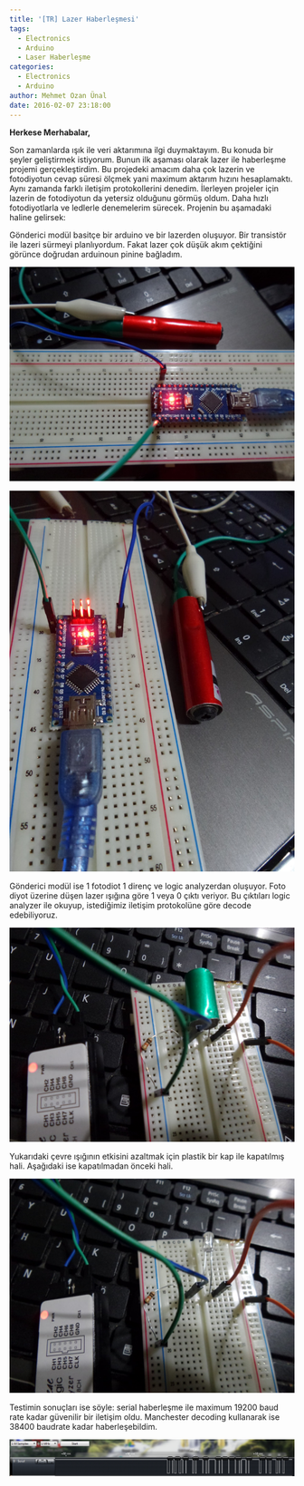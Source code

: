 ```yaml
---
title: '[TR] Lazer Haberleşmesi'
tags:
  - Electronics
  - Arduino
  - Laser Haberleşme
categories:
  - Electronics
  - Arduino
author: Mehmet Ozan Ünal
date: 2016-02-07 23:18:00
---
```


**Herkese Merhabalar,**

Son zamanlarda ışık ile veri aktarımına ilgi duymaktayım. Bu konuda bir şeyler
geliştirmek istiyorum. Bunun ilk aşaması olarak lazer ile haberleşme projemi
gerçekleştirdim. Bu projedeki amacım daha çok lazerin ve fotodiyotun cevap
süresi ölçmek yani maximum aktarım hızını hesaplamaktı. Aynı zamanda farklı
iletişim protokollerini denedim. İlerleyen projeler için lazerin de fotodiyotun
da yetersiz olduğunu görmüş oldum. Daha hızlı fotodiyotlarla ve ledlerle
denemelerim sürecek. Projenin bu aşamadaki haline gelirsek:

Gönderici modül basitçe bir arduino ve bir lazerden oluşuyor. Bir transistör ile
lazeri sürmeyi planlıyordum. Fakat lazer çok düşük akım çektiğini görünce
doğrudan arduinoun pinine bağladım.

![](20160205_171100.jpg)

![](20160205_171105.jpg)

Gönderici modül ise 1 fotodiot 1 direnç ve logic analyzerdan oluşuyor. Foto
diyot üzerine düşen lazer ışığına göre 1 veya 0 çıktı veriyor. Bu çıktıları
logic analyzer ile okuyup, istediğimiz iletişim protokolüne göre decode
edebiliyoruz.

![](20160205_171310.jpg)

Yukarıdaki çevre ışığının etkisini azaltmak için plastik bir kap ile kapatılmış
hali. Aşağıdaki ise kapatılmadan önceki hali.

![](20160205_171300.jpg)

Testimin sonuçları ise söyle: serial haberleşme ile maximum 19200 baud rate
kadar güvenilir bir iletişim oldu. Manchester decoding kullanarak ise 38400
baudrate kadar haberleşebildim.

![](1.png)
